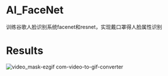 # AI_FaceNet
训练谷歌人脸识别系统facenet和resnet，实现戴口罩得人脸属性识别
# Results  
![video_mask-ezgif com-video-to-gif-converter](https://github.com/Caesar-xxx/AI_FaceNet/assets/73376073/0f90f941-a5ce-4dd9-89e4-c76aef944d6c)

  
